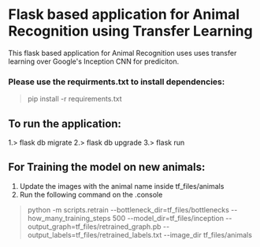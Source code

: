 # Flask based application for Animal Recognition using Transfer Learning
 This flask based application for Animal Recognition uses uses transfer learning over Google's Inception CNN for prediciton.

### Please use the requirments.txt to install dependencies:
> pip install -r requirements.txt

## To run the application:
1.> flask db migrate
2.> flask db upgrade
3.> flask run

## For Training the model on new animals:
1. Update the images with the animal name inside tf_files/animals
2. Run the following command on the .console
> python -m scripts.retrain --bottleneck_dir=tf_files/bottlenecks --how_many_training_steps 500 --model_dir=tf_files/inception --output_graph=tf_files/retrained_graph.pb --output_labels=tf_files/retrained_labels.txt --image_dir tf_files/animals
